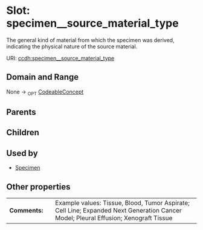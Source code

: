 
# Slot: specimen__source_material_type


The general kind of material from which the specimen was derived, indicating the physical nature of the source material.

URI: [ccdh:specimen__source_material_type](https://example.org/ccdh/specimen__source_material_type)


## Domain and Range

None ->  <sub>OPT</sub> [CodeableConcept](CodeableConcept.md)

## Parents


## Children


## Used by

 * [Specimen](Specimen.md)

## Other properties

|  |  |  |
| --- | --- | --- |
| **Comments:** | | Example values: Tissue, Blood, Tumor Aspirate; Cell Line; Expanded Next Generation Cancer Model; Pleural Effusion;  Xenograft Tissue |

